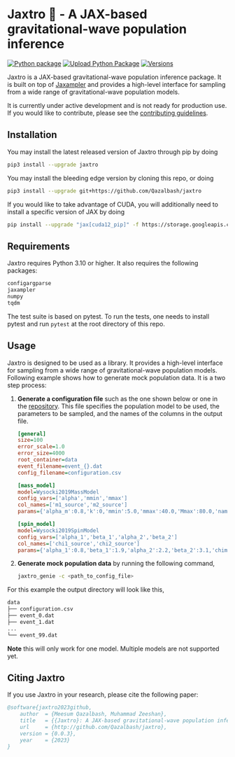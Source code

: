 # Jaxtro 🔭 - A JAX-based gravitational-wave population inference

[![Python package](https://github.com/Qazalbash/jaxtro/actions/workflows/python-package.yml/badge.svg)](https://github.com/Qazalbash/jaxtro/actions/workflows/python-package.yml)
[![Upload Python Package](https://github.com/Qazalbash/jaxtro/actions/workflows/python-publish.yml/badge.svg)](https://github.com/Qazalbash/jaxtro/actions/workflows/python-publish.yml)
[![Versions](https://img.shields.io/pypi/pyversions/jaxtro.svg)](https://pypi.org/project/jaxtro/)

Jaxtro is a JAX-based gravitational-wave population inference package. It is built on top of [Jaxampler](https://github.com/Qazalbash/jaxampler) and provides a high-level interface for sampling from a wide range of gravitational-wave population models.

It is currently under active development and is not ready for production use. If you would like to contribute, please see the [contributing guidelines](CONTRIBUTING.md).

<!-- ## Features

- [x] 🚀 High-Performance Sampling: Leverage the power of JAX for high-speed, accurate sampling.
- [x] 🧩 Versatile Algorithms: A wide range of sampling methods to suit various applications.
- [x] 🔗 Easy Integration: Seamlessly integrates with existing JAX workflows. -->

## Installation

You may install the latest released version of Jaxtro through pip by doing

```bash
pip3 install --upgrade jaxtro
```

You may install the bleeding edge version by cloning this repo, or doing

```bash
pip3 install --upgrade git+https://github.com/Qazalbash/jaxtro
```

If you would like to take advantage of CUDA, you will additionally need to install a specific version of JAX by doing

```bash
pip install --upgrade "jax[cuda12_pip]" -f https://storage.googleapis.com/jax-releases/jax_cuda_releases.html
```

## Requirements

Jaxtro requires Python 3.10 or higher. It also requires the following packages:

```bash
configargparse
jaxampler
numpy
tqdm
```

The test suite is based on pytest. To run the tests, one needs to install pytest and run `pytest` at the root directory of this repo.

## Usage

Jaxtro is designed to be used as a library. It provides a high-level interface for sampling from a wide range of gravitational-wave population models. Following example shows how to generate mock population data. It is a two step process:

1. **Generate a configuration file** such as the one shown below or one in the [repository](example_config.ini). This file specifies the population model to be used, the parameters to be sampled, and the names of the columns in the output file.

    ```ini
    [general]
    size=100
    error_scale=1.0
    error_size=4000
    root_container=data
    event_filename=event_{}.dat
    config_filename=configuration.csv

    [mass_model]
    model=Wysocki2019MassModel
    config_vars=['alpha','mmin','mmax']
    col_names=['m1_source','m2_source']
    params={'alpha_m':0.8,'k':0,'mmin':5.0,'mmax':40.0,'Mmax':80.0,'name':'Wysocki2019MassModel_test'}

    [spin_model]
    model=Wysocki2019SpinModel
    config_vars=['alpha_1','beta_1','alpha_2','beta_2']
    col_names=['chi1_source','chi2_source']
    params={'alpha_1':0.8,'beta_1':1.9,'alpha_2':2.2,'beta_2':3.1,'chimax':1.0,'name':'Wysocki2019SpinModel_test'}
    ```

2. **Generate mock population data** by running the following command,

    ```bash
    jaxtro_genie -c <path_to_config_file>
    ```

For this example the output directory will look like this,

```bash
data
├── configuration.csv
├── event_0.dat
├── event_1.dat
...
└── event_99.dat
```

**Note** this will only work for one model. Multiple models are not supported yet.

## Citing Jaxtro

If you use Jaxtro in your research, please cite the following paper:

```bibtex
@software{jaxtro2023github,
    author  = {Meesum Qazalbash, Muhammad Zeeshan},
    title   = {{Jaxtro}: A JAX-based gravitational-wave population inference},
    url     = {http://github.com/Qazalbash/jaxtro},
    version = {0.0.3},
    year    = {2023}
}
```
